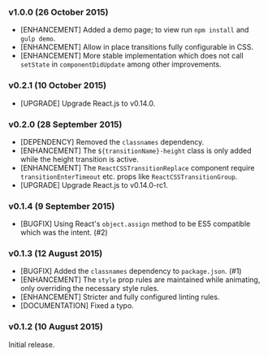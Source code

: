 ### v1.0.0 (26 October 2015)

* [ENHANCEMENT] Added a demo page; to view run `npm install` and `gulp demo`.
* [ENHANCEMENT] Allow in place transitions fully configurable in CSS.
* [ENHANCEMENT] More stable implementation which does not call `setState` in `componentDidUpdate` among other improvements.
 
### v0.2.1 (10 October 2015)

* [UPGRADE] Upgrade React.js to v0.14.0.
 
### v0.2.0 (28 September 2015)

* [DEPENDENCY] Removed the `classnames` dependency. 
* [ENHANCEMENT] The `${transitionName}-height` class is only added while the height transition is active.
* [ENHANCEMENT] The `ReactCSSTransitionReplace` component require `transitionEnterTimeout` etc. props like `ReactCSSTransitionGroup`.
* [UPGRADE] Upgrade React.js to v0.14.0-rc1.

### v0.1.4 (9 September 2015)

* [BUGFIX] Using React's `object.assign` method to be ES5 compatible which was the intent. (#2)

### v0.1.3 (12 August 2015)

* [BUGFIX] Added the `classnames` dependency to `package.json`. (#1)
* [ENHANCEMENT] The `style` prop rules are maintained while animating, only overriding the necessary style rules.
* [ENHANCEMENT] Stricter and fully configured linting rules.
* [DOCUMENTATION] Fixed a typo.

### v0.1.2 (10 August 2015)

Initial release.
